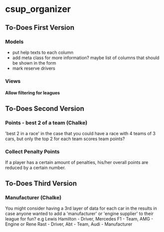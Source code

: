# csup_organizer

## To-Does First Version

### Models
- put help texts to each column
- add meta class for more information? maybe list of columns that should be shown in the form
- mark reserve drivers

### Views

#### Allow filtering for leagues

## To-Does Second Version

### Points - best 2 of a team (Chalke)
'best 2 in a race' in the case that you could have a race with 4 teams of 3 cars, but only the top 2 for each team scores team points?

### Collect Penalty Points
If a player has a certain amount of penalties, his/her overall points are reduced by a certain number.

## To-Does Third Version

### Manufacturer (Chalke)
You might consider having a 3rd layer of data for each car in the results in case anyone wanted to add a 'manufacturer' or 'engine supplier' to their league for fun? 
e.g Lewis Hamilton - Driver, Mercedes F1 - Team, AMG - Engine 
or Rene Rast - Driver, Abt - Team, Audi - Manufacturer